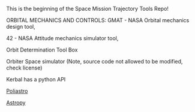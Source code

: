 This is the beginning of the Space Mission Trajectory Tools Repo!


ORBITAL MECHANICS AND CONTROLS:
GMAT - NASA Orbital mechanics design tool,

42 - NASA Attitude mechanics simulator tool,

Orbit Determination Tool Box

Orbiter Space simulator (Note, source code not allowed to be modified, check license)

Kerbal has a python API

[Poliastro](https://github.com/poliastro/poliastro)

[Astropy](https://www.astropy.org/)
